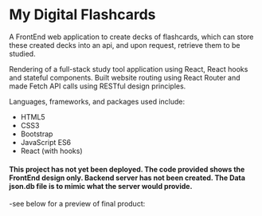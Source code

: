 # My Digital Flashcards

A FrontEnd web application to create decks of flashcards, which can store these created decks into an api, and upon request, retrieve them to be studied.


Rendering of a full-stack study tool application using React, React hooks and stateful components. Built website routing using React Router and made Fetch API calls using RESTful design principles.

Languages, frameworks, and packages used include:

* HTML5
* CSS3
* Bootstrap
* JavaScript ES6
* React (with hooks)

#### This project has not yet been deployed.  The code provided shows the FrontEnd design only.  Backend server has not been created.  The Data json.db file is to mimic what the server would provide.

-see below for a preview of final product:
